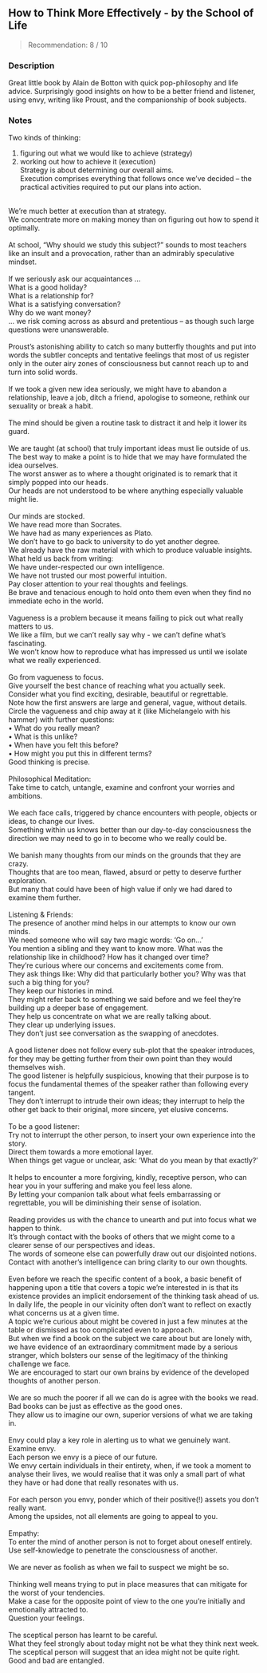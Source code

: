 ## How to Think More Effectively - by the School of Life
> Recommendation: 8 / 10
    
### Description
Great little book by Alain de Botton with quick pop-philosophy and life advice. Surprisingly good insights on how to be a better friend and listener, using envy, writing like Proust, and the companionship of book subjects.
    
### Notes
Two kinds of thinking:<br>
1. figuring out what we would like to achieve (strategy)<br>
2. working out how to achieve it (execution)<br>
Strategy is about determining our overall aims.<br>
Execution comprises everything that follows once we’ve decided – the practical activities required to put our plans into action.<br>
<br>
We’re much better at execution than at strategy.<br>
We concentrate more on making money than on figuring out how to spend it optimally.<br>
<br>
At school, “Why should we study this subject?” sounds to most teachers like an insult and a provocation, rather than an admirably speculative mindset.<br>
<br>
If we seriously ask our acquaintances ...<br>
	What is a good holiday?<br>
	What is a relationship for?<br>
	What is a satisfying conversation?<br>
	Why do we want money?<br>
... we risk coming across as absurd and pretentious – as though such large questions were unanswerable.<br>
<br>
Proust’s astonishing ability to catch so many butterfly thoughts and put into words the subtler concepts and tentative feelings that most of us register only in the outer airy zones of consciousness but cannot reach up to and turn into solid words.<br>
<br>
If we took a given new idea seriously, we might have to abandon a relationship, leave a job, ditch a friend, apologise to someone, rethink our sexuality or break a habit.<br>
<br>
The mind should be given a routine task to distract it and help it lower its guard.<br>
<br>
We are taught (at school) that truly important ideas must lie outside of us.<br>
The best way to make a point is to hide that we may have formulated the idea ourselves.<br>
The worst answer as to where a thought originated is to remark that it simply popped into our heads.<br>
Our heads are not understood to be where anything especially valuable might lie.<br>
<br>
Our minds are stocked.<br>
We have read more than Socrates.<br>
We have had as many experiences as Plato.<br>
We don’t have to go back to university to do yet another degree.<br>
We already have the raw material with which to produce valuable insights.<br>
What held us back from writing:<br>
We have under-respected our own intelligence.<br>
We have not trusted our most powerful intuition.<br>
Pay closer attention to your real thoughts and feelings.<br>
Be brave and tenacious enough to hold onto them even when they find no immediate echo in the world.<br>
<br>
Vagueness is a problem because it means failing to pick out what really matters to us.<br>
We like a film, but we can’t really say why - we can’t define what’s fascinating.<br>
We won’t know how to reproduce what has impressed us until we isolate what we really experienced.<br>
<br>
Go from vagueness to focus.<br>
Give yourself the best chance of reaching what you actually seek.<br>
Consider what you find exciting, desirable, beautiful or regrettable.<br>
Note how the first answers are large and general, vague, without details.<br>
Circle the vagueness and chip away at it (like Michelangelo with his hammer) with further questions:<br>
• What do you really mean?<br>
• What is this unlike?<br>
• When have you felt this before?<br>
• How might you put this in different terms?<br>
Good thinking is precise.<br>
<br>
Philosophical Meditation:<br>
Take time to catch, untangle, examine and confront your worries and ambitions.<br>
<br>
We each face calls, triggered by chance encounters with people, objects or ideas, to change our lives.<br>
Something within us knows better than our day-to-day consciousness the direction we may need to go in to become who we really could be.<br>
<br>
We banish many thoughts from our minds on the grounds that they are crazy.<br>
Thoughts that are too mean, flawed, absurd or petty to deserve further exploration.<br>
But many that could have been of high value if only we had dared to examine them further.<br>
<br>
Listening &amp; Friends:<br>
The presence of another mind helps in our attempts to know our own minds.<br>
We need someone who will say two magic words: ‘Go on…’<br>
You mention a sibling and they want to know more. What was the relationship like in childhood? How has it changed over time?<br>
They’re curious where our concerns and excitements come from.<br>
They ask things like: Why did that particularly bother you? Why was that such a big thing for you?<br>
They keep our histories in mind.<br>
They might refer back to something we said before and we feel they’re building up a deeper base of engagement.<br>
They help us concentrate on what we are really talking about.<br>
They clear up underlying issues.<br>
They don’t just see conversation as the swapping of anecdotes.<br>
<br>
A good listener does not follow every sub-plot that the speaker introduces, for they may be getting further from their own point than they would themselves wish.<br>
The good listener is helpfully suspicious, knowing that their purpose is to focus the fundamental themes of the speaker rather than following every tangent.<br>
They don’t interrupt to intrude their own ideas; they interrupt to help the other get back to their original, more sincere, yet elusive concerns.<br>
<br>
To be a good listener:<br>
Try not to interrupt the other person, to insert your own experience into the story.<br>
Direct them towards a more emotional layer.<br>
When things get vague or unclear, ask: ‘What do you mean by that exactly?’<br>
<br>
It helps to encounter a more forgiving, kindly, receptive person, who can hear you in your suffering and make you feel less alone.<br>
By letting your companion talk about what feels embarrassing or regrettable, you will be diminishing their sense of isolation.<br>
<br>
Reading provides us with the chance to unearth and put into focus what we happen to think.<br>
It’s through contact with the books of others that we might come to a clearer sense of our perspectives and ideas.<br>
The words of someone else can powerfully draw out our disjointed notions.<br>
Contact with another’s intelligence can bring clarity to our own thoughts.<br>
<br>
Even before we reach the specific content of a book, a basic benefit of happening upon a title that covers a topic we’re interested in is that its existence provides an implicit endorsement of the thinking task ahead of us.<br>
In daily life, the people in our vicinity often don’t want to reflect on exactly what concerns us at a given time.<br>
A topic we’re curious about might be covered in just a few minutes at the table or dismissed as too complicated even to approach.<br>
But when we find a book on the subject we care about but are lonely with, we have evidence of an extraordinary commitment made by a serious stranger, which bolsters our sense of the legitimacy of the thinking challenge we face.<br>
We are encouraged to start our own brains by evidence of the developed thoughts of another person.<br>
<br>
We are so much the poorer if all we can do is agree with the books we read.<br>
Bad books can be just as effective as the good ones.<br>
They allow us to imagine our own, superior versions of what we are taking in.<br>
<br>
Envy could play a key role in alerting us to what we genuinely want.<br>
Examine envy.<br>
Each person we envy is a piece of our future.<br>
We envy certain individuals in their entirety, when, if we took a moment to analyse their lives, we would realise that it was only a small part of what they have or had done that really resonates with us.<br>
<br>
For each person you envy, ponder which of their positive(!) assets you don’t really want.<br>
Among the upsides, not all elements are going to appeal to you.<br>
<br>
Empathy:<br>
To enter the mind of another person is not to forget about oneself entirely.<br>
Use self-knowledge to penetrate the consciousness of another.<br>
<br>
We are never as foolish as when we fail to suspect we might be so.<br>
<br>
Thinking well means trying to put in place measures that can mitigate for the worst of your tendencies.<br>
Make a case for the opposite point of view to the one you’re initially and emotionally attracted to.<br>
Question your feelings.<br>
<br>
The sceptical person has learnt to be careful.<br>
What they feel strongly about today might not be what they think next week.<br>
The sceptical person will suggest that an idea might not be quite right.<br>
Good and bad are entangled.

